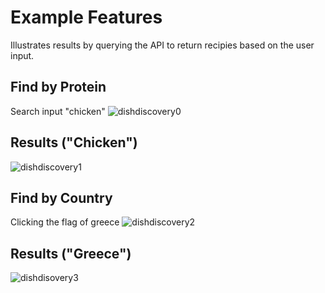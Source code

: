 # Example Features
Illustrates results by querying the API to return recipies based on the user input. 

## Find by Protein
Search input "chicken"
![dishdiscovery0](https://github.com/lagerqvisst/Dish-Discovery-Food-Inspiration-API-Integration/assets/108764890/cd423ba6-dadc-4380-b350-6d78e25615ad)

## Results ("Chicken")
![dishdiscovery1](https://github.com/lagerqvisst/Dish-Discovery-Food-Inspiration-API-Integration/assets/108764890/3825907f-1167-4d86-a92a-5c8e8d8739bb)

## Find by Country
Clicking the flag of greece
![dishdiscovery2](https://github.com/lagerqvisst/Dish-Discovery-Food-Inspiration-API-Integration/assets/108764890/feebf2d8-391c-45ef-9958-c60bb4909b42)


## Results ("Greece")
![dishdisovery3](https://github.com/lagerqvisst/Dish-Discovery-Food-Inspiration-API-Integration/assets/108764890/e3ef1903-50e1-4b22-95e0-50c1c912dee4)


